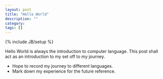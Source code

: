 ```yaml
---
layout: post
title: "Hello World"
description: ""
category:
tags: []
---
```

{% include JB/setup %}

Hello World is always the introduction to computer language.
This post shall act as an introduction to my set off to my journey.
* Hope to record my journey to different languages.
* Mark down my experience for the future reference.

